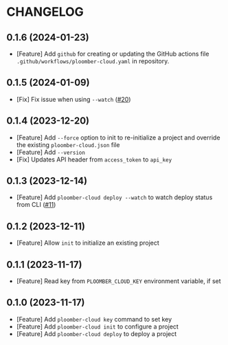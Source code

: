 # CHANGELOG

## 0.1.6 (2024-01-23)

- [Feature] Add `github` for creating or updating the GitHub actions file `.github/workflows/ploomber-cloud.yaml` in repository.

## 0.1.5 (2024-01-09)

- [Fix] Fix issue when using `--watch` ([#20](https://github.com/ploomber/ploomber-cloud/issues/20))

## 0.1.4 (2023-12-20)

- [Feature] Add `--force` option to init to re-initialize a project and override the existing `ploomber-cloud.json` file
- [Feature] Add `--version`
- [Fix] Updates API header from `access_token` to `api_key`

## 0.1.3 (2023-12-14)

- [Feature] Add `ploomber-cloud deploy --watch` to watch deploy status from CLI ([#11](https://github.com/ploomber/ploomber-cloud/issues/11))

## 0.1.2 (2023-12-11)

- [Feature] Allow `init` to initialize an existing project

## 0.1.1 (2023-11-17)

- [Feature] Read key from `PLOOMBER_CLOUD_KEY` environment variable, if set

## 0.1.0 (2023-11-17)

- [Feature] Add `ploomber-cloud key` command to set key
- [Feature] Add `ploomber-cloud init` to configure a project
- [Feature] Add `ploomber-cloud deploy` to deploy a project
